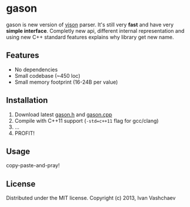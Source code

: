 # gason

gason is new version of [vjson](https://code.google.com/p/vjson) parser. It's still very **fast** and have very **simple interface**. Completly new api, different internal representation and using new C++ standard features explains why library get new name.

## Features

* No dependencies
* Small codebase (~450 loc)
* Small memory footprint (16-24B per value)

## Installation

1. Download latest [gason.h](https://raw.github.com/vivkin/gason/master/gason.h) and [gason.cpp](https://raw.github.com/vivkin/gason/master/gason.cpp)
2. Compile with C++11 support (`-std=c++11` flag for gcc/clang)
3. ...
4. PROFIT!

## Usage

copy-paste-and-pray!

## License

Distributed under the MIT license. Copyright (c) 2013, Ivan Vashchaev
